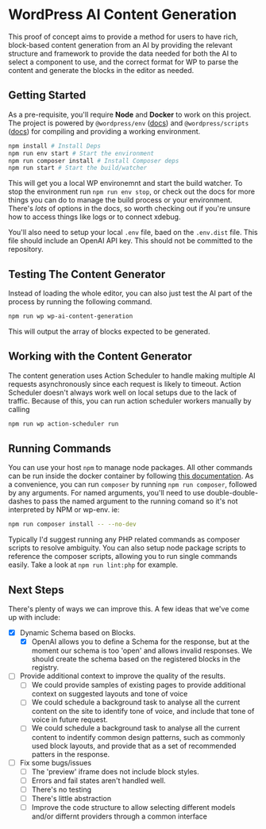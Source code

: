 # WordPress AI Content Generation

This proof of concept aims to provide a method for users to have rich, block-based content generation from an AI by providing the relevant structure and framework to provide the data needed for both the AI to select a component to use, and the correct format for WP to parse the content and generate the blocks in the editor as needed. 

## Getting Started

As a pre-requisite, you'll require **Node** and **Docker** to work on this project. The project is powered by `@wordpress/env` ([docs](https://developer.wordpress.org/block-editor/reference-guides/packages/packages-env/)) and `@wordpress/scripts` ([docs](https://developer.wordpress.org/block-editor/reference-guides/packages/packages-scripts/)) for compiling and providing a working environment.

```bash
npm install # Install Deps
npm run env start # Start the environment
npm run composer install # Install Composer deps
npm run start # Start the build/watcher
```

This will get you a local WP environemnt and start the build watcher. To stop the environment run `npm run env stop`, or check out the docs for more things you can do to manage the build process or your environment. There's _lots_ of options in the docs, so worth checking out if you're unsure how to access things like logs or to connect xdebug. 

You'll also need to setup your local `.env` file, baed on the `.env.dist` file. This file should include an OpenAI API key. This should not be committed to the repository. 

## Testing The Content Generator

Instead of loading the whole editor, you can also just test the AI part of the process by running the following command. 

```sh
npm run wp wp-ai-content-generation
```

This will output the array of blocks expected to be generated.

## Working with the Content Generator

The content generation uses Action Scheduler to handle making multiple AI requests asynchronously since each request is likely to timeout. Action Scheduler doesn't always work well on local setups due to the lack of traffic. Because of this, you can run action scheduler workers manually by calling 

```sh
npm run wp action-scheduler run
```

## Running Commands

You can use your host `npm` to manage node packages. All other commands can be run inside the docker container by following [this documentation](https://developer.wordpress.org/block-editor/reference-guides/packages/packages-env/#using-composer-phpunit-and-wp-cli-tools). As a convenience, you can run `composer` by running `npm run composer`, followed by any arguments. For named arguments, you'll need to use double-double-dashes to pass the named argument to the running comand so it's not interpreted by NPM or wp-env. ie:

```bash
npm run composer install -- --no-dev
```

Typically I'd suggest running any PHP related commands as composer scripts to resolve ambiguity. You can also setup node package scripts to reference the composer scripts, allowing you to run single commands easily. Take a look at `npm run lint:php` for example. 

## Next Steps

There's plenty of ways we can improve this. A few ideas that we've come up with include: 
 - [X] Dynamic Schema based on Blocks. 
     - [X] OpenAI allows you to define a Schema for the response, but at the moment our schema is too 'open' and allows invalid responses. We should create the schema based on the registered blocks in the registry. 
 - [ ] Provide additional context to improve the quality of the results. 
     - [ ] We could provide samples of existing pages to provide additional context on suggested layouts and tone of voice
     - [ ] We could schedule a background task to analyse all the current content on the site to identify tone of voice, and include that tone of voice in future request. 
     - [ ] We could schedule a background task to analyse all the current content to indentify common design patterns, such as commonly used block layouts, and provide that as a set of recommended patters in the response. 
 - [ ] Fix some bugs/issues
     - [ ] The 'preview' iframe does not include block styles.
     - [ ] Errors and fail states aren't handled well. 
     - [ ] There's no testing
     - [ ] There's little abstraction
     - [ ] Improve the code structure to allow selecting different models and/or differnt providers through a common interface
